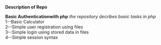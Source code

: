 **Description of Repo**

**Basic Authenticationwith php**
*the repository decribes basic tasks in php*  
1--Basic Calculator  
2--Simple user registration using files  
3--Simple login using stored data in files  
4--Simple session syntax  
